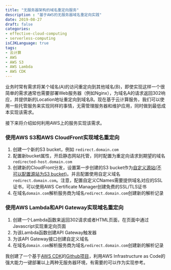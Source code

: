 ```yaml
---
title: "无服务器架构的域名重定向服务"
description : "基于AWS的无服务器域名重定向实践"
date: 2019-08-27
draft: false
categories:
- effective-cloud-computing
- serverless-computing
isCJKLanguage: true
tags:
- 云计算
- AWS
- AWS S3
- AWS Lambda
- AWS CDK
---
```

业务时常有需求将某个域名(A)的访问重定向到其他域名(B)，即使实现这样一个很简单的需求通常也需要部署Web服务器（例如Nginx），为域名A的请求返回302响应，并提供新的Location地址重定向到域名B。现在基于云计算服务，我们可以使用一些托管服务来实现同样的事情，无需管理服务器和维护应用，同时做到最低成本实现该需求。

接下来将介绍如何利用AWS上的服务实现该需求。

<!--more-->
### 使用AWS S3和AWS CloudFront实现域名重定向

1. 创建一个新的S3 bucket，例如 `redirect.domain.com`
2. 配置新bucket属性，开启静态网站托管，同时配置为重定向请求到期望的域名 `redirected-host.domain.com`
3. 创建新的CloudFront分发，设置第一步创建的S3 bucket作为[自定义源站(不可以配置源站为S3 bucket)][cf-custom-origin]。并且配置使用自定义域名 `redirect.domain.com`。注意，配置自定义CNames需要提供域名对应的SSL证书，可以使用AWS Certificate Manager创建免费的SSL/TLS证书
4. 在域名`domain.com`解析服务商为域名`redirect.domain.com`创建新的解析记录

### 使用AWS Lambda和API Gateway实现域名重定向

1. 创建一个Lambda函数来返回302请求或者HTML页面，在页面中通过Javascript实现重定向页面
2. 为该Lambda函数创建API Gateway触发器
3. 为该API Gateway接口创建自定义域名
4. 在域名`domain.com`解析服务商为域名`redirect.domain.com`创建新的解析记录 

我创建了一个基于[AWS CDK][aws-cdk]的[Github项目][serverless-domain-redirect-s3]，利用AWS Infrastructure as Code的强大能力一键部署以上两种无服务器环境，有需要的可以作为实现参考。

[cf-custom-origin]: https://docs.aws.amazon.com/zh_cn/AmazonCloudFront/latest/DeveloperGuide/private-content-restricting-access-to-s3.html
[serverless-domain-redirect-s3]: https://github.com/zxkane/serverless-domain-redirect#use-aws-s3-and-cloudfront-for-domain-redirect
[aws-cdk]: https://aws.amazon.com/cdk/?nc1=h_ls
